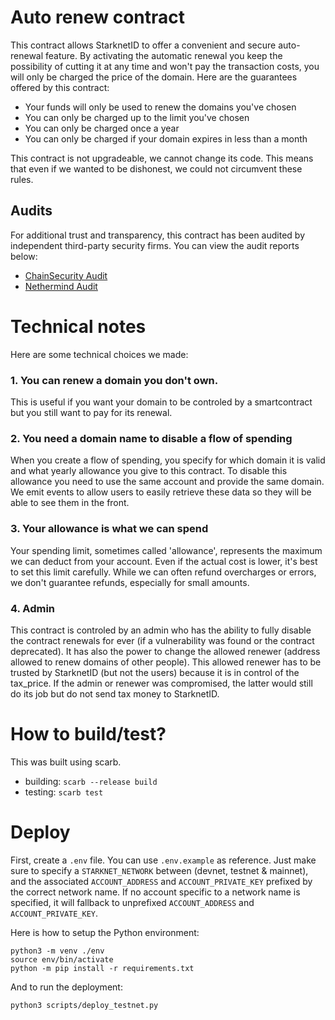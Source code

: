 # Auto renew contract

This contract allows StarknetID to offer a convenient and secure auto-renewal feature. By activating the automatic renewal you keep the possibility of cutting it at any time and won't pay the transaction costs, you will only be charged the price of the domain.
Here are the guarantees offered by this contract:

- Your funds will only be used to renew the domains you've chosen
- You can only be charged up to the limit you've chosen
- You can only be charged once a year
- You can only be charged if your domain expires in less than a month

This contract is not upgradeable, we cannot change its code. This means that even if we wanted to be dishonest, we could not circumvent these rules.

## Audits

For additional trust and transparency, this contract has been audited by independent third-party security firms. You can view the audit reports below:

- [ChainSecurity Audit](./audits/chainsecurity.pdf)
- [Nethermind Audit](./audits/nethermind.pdf)

# Technical notes

Here are some technical choices we made:

### 1. You can renew a domain you don't own.
This is useful if you want your domain to be controled by a smartcontract but you still want to pay for its renewal.

### 2. You need a domain name to disable a flow of spending
When you create a flow of spending, you specify for which domain it is valid and what yearly allowance you give to this contract. To disable this allowance you need to use the same account and provide the same domain. We emit events to allow users to easily retrieve these data so they will be able to see them in the front.

### 3. Your allowance is what we can spend
Your spending limit, sometimes called 'allowance', represents the maximum we can deduct from your account. Even if the actual cost is lower, it's best to set this limit carefully. While we can often refund overcharges or errors, we don't guarantee refunds, especially for small amounts.

### 4. Admin
This contract is controled by an admin who has the ability to fully disable the contract renewals for ever (if a vulnerability was found or the contract deprecated). It has also the power to change the allowed renewer (address allowed to renew domains of other people). This allowed renewer has to be trusted by StarknetID (but not the users) because it is in control of the tax_price. If the admin or renewer was compromised, the latter would still do its job but do not send tax money to StarknetID.

# How to build/test?

This was built using scarb.

- building: `scarb --release build`
- testing: `scarb test`

# Deploy

First, create a `.env` file. You can use `.env.example` as reference. Just make sure to specify a `STARKNET_NETWORK` between (devnet, testnet & mainnet), and the associated `ACCOUNT_ADDRESS` and `ACCOUNT_PRIVATE_KEY` prefixed by the correct network name. If no account specific to a network name is specified, it will fallback to unprefixed `ACCOUNT_ADDRESS` and `ACCOUNT_PRIVATE_KEY`.

Here is how to setup the Python environment:

```
python3 -m venv ./env
source env/bin/activate
python -m pip install -r requirements.txt
```

And to run the deployment:

```
python3 scripts/deploy_testnet.py
```
